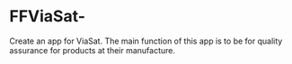 # FFViaSat-
Create an app for ViaSat. The main function of this app is to be for quality assurance for products at their manufacture.
